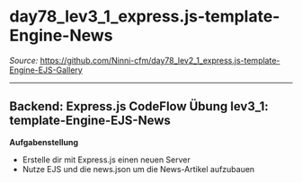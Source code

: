 # day78_lev3_1_express.js-template-Engine-News

_Source:_ https://github.com/Ninni-cfm/day78_lev2_1_express.js-template-Engine-EJS-Gallery

---

## Backend: Express.js CodeFlow Übung lev3_1: template-Engine-EJS-News

**Aufgabenstellung**

-   Erstelle dir mit Express.js einen neuen Server
-   Nutze EJS und die news.json um die News-Artikel aufzubauen
